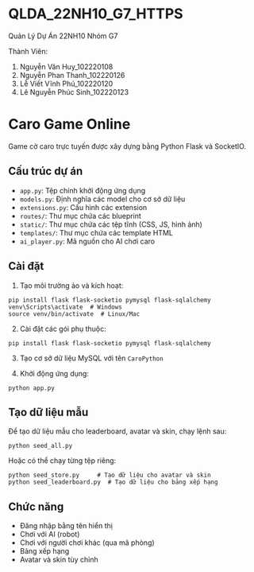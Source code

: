 # QLDA_22NH10_G7_HTTPS

Quản Lý Dự Án 22NH10 Nhóm G7

Thành Viên:

1. Nguyễn Văn Huy_102220108
2. Nguyễn Phan Thanh_102220126
3. Lễ Viết Vĩnh Phú_102220120
4. Lê Nguyễn Phúc Sinh_102220123

# Caro Game Online

Game cờ caro trực tuyến được xây dựng bằng Python Flask và SocketIO.

## Cấu trúc dự án

- `app.py`: Tệp chính khởi động ứng dụng
- `models.py`: Định nghĩa các model cho cơ sở dữ liệu
- `extensions.py`: Cấu hình các extension
- `routes/`: Thư mục chứa các blueprint
- `static/`: Thư mục chứa các tệp tĩnh (CSS, JS, hình ảnh)
- `templates/`: Thư mục chứa các template HTML
- `ai_player.py`: Mã nguồn cho AI chơi caro

## Cài đặt

1. Tạo môi trường ảo và kích hoạt:

```
pip install flask flask-socketio pymysql flask-sqlalchemy
venv\Scripts\activate  # Windows
source venv/bin/activate  # Linux/Mac
```

2. Cài đặt các gói phụ thuộc:

```
pip install flask flask-socketio pymysql flask-sqlalchemy
```

3. Tạo cơ sở dữ liệu MySQL với tên `CaroPython`

4. Khởi động ứng dụng:

```
python app.py
```

## Tạo dữ liệu mẫu

Để tạo dữ liệu mẫu cho leaderboard, avatar và skin, chạy lệnh sau:

```
python seed_all.py
```

Hoặc có thể chạy từng tệp riêng:

```
python seed_store.py     # Tạo dữ liệu cho avatar và skin
python seed_leaderboard.py  # Tạo dữ liệu cho bảng xếp hạng
```

## Chức năng

- Đăng nhập bằng tên hiển thị
- Chơi với AI (robot)
- Chơi với người chơi khác (qua mã phòng)
- Bảng xếp hạng
- Avatar và skin tùy chỉnh
